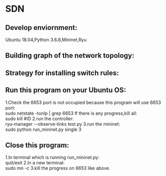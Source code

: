 # SDN

## Develop enviornment:
Ubuntu 18.04,Python 3.6.8,Mininet,Ryu

## Building graph of the network topology:

## Strategy for installing switch rules:


## Run this program on your Ubuntu OS:
1.Check the 6653 port is not occupied because this program will use 6653 port:<br>
  sudo netstate -tunlp | grep 6653
If there is any progress,kill all:<br>
  sudo kill #ID
2.run the controller:<br>
  ryu-manager --observe-links test.py
3.run the mininet:<br>
  sudo python run_mininet.py single 3

## Close this program:
1.In terminal which is running run_mininet.py:<br>
  quit/exit
2.In a new terminal:<br>
  sudo mn -c
3.kill the progress on 6653 like above.<br>
